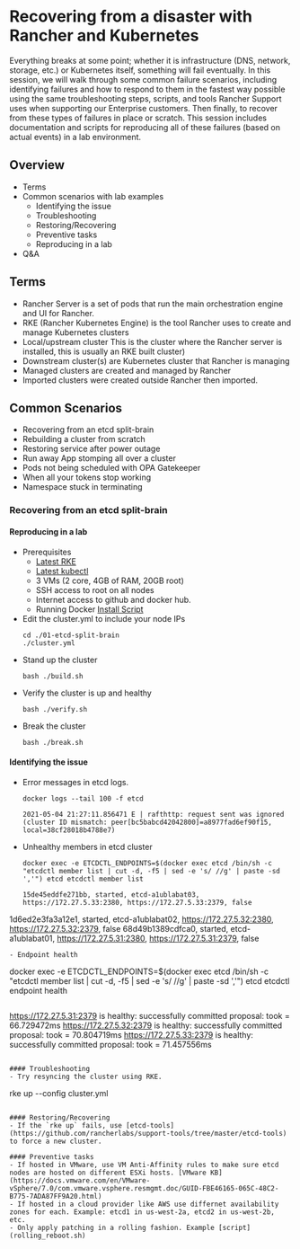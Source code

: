 # Recovering from a disaster with Rancher and Kubernetes

Everything breaks at some point; whether it is infrastructure (DNS, network, storage, etc.) or Kubernetes itself, something will fail eventually. In this session, we will walk through some common failure scenarios, including identifying failures and how to respond to them in the fastest way possible using the same troubleshooting steps, scripts, and tools Rancher Support uses when supporting our Enterprise customers. Then finally, to recover from these types of failures in place or scratch. This session includes documentation and scripts for reproducing all of these failures (based on actual events) in a lab environment.

## Overview
- Terms
- Common scenarios with lab examples
  - Identifying the issue
  - Troubleshooting
  - Restoring/Recovering
  - Preventive tasks
  - Reproducing in a lab
- Q&A

## Terms
- Rancher Server is a set of pods that run the main orchestration engine and UI for Rancher.
- RKE (Rancher Kubernetes Engine) is the tool Rancher uses to create and manage Kubernetes clusters
- Local/upstream cluster This is the cluster where the Rancher server is installed, this is usually an RKE built cluster)
- Downstream cluster(s) are Kubernetes cluster that Rancher is managing
- Managed clusters are created and managed by Rancher
- Imported clusters were created outside Rancher then imported.

## Common Scenarios
- Recovering from an etcd split-brain
- Rebuilding a cluster from scratch
- Restoring service after power outage
- Run away App stomping all over a cluster
- Pods not being scheduled with OPA Gatekeeper
- When all your tokens stop working
- Namespace stuck in terminating

### Recovering from an etcd split-brain
#### Reproducing in a lab
- Prerequisites
  - [Latest RKE](https://github.com/rancher/rke/releases/tag/v1.2.7)
  - [Latest kubectl](https://github.com/kubernetes/kubectl/releases/tag/v0.20.6)
  - 3 VMs (2 core, 4GB of RAM, 20GB root)
  - SSH access to root on all nodes
  - Internet access to github and docker hub.
  - Running Docker [Install Script](https://github.com/rancher/install-docker)
- Edit the cluster.yml to include your node IPs
  ```
  cd ./01-etcd-split-brain
  ./cluster.yml
  ```
- Stand up the cluster
  ```
  bash ./build.sh
  ```
- Verify the cluster is up and healthy
  ```
  bash ./verify.sh
  ```
- Break the cluster
  ```
  bash ./break.sh
  ```

#### Identifying the issue
- Error messages in etcd logs.
  ```
  docker logs --tail 100 -f etcd
  ```
  ```
  2021-05-04 21:27:11.856471 E | rafthttp: request sent was ignored (cluster ID mismatch: peer[bc5babcd42042800]=a8977fad6ef90f15, local=38cf28018b4788e7)
  ```
- Unhealthy members in etcd cluster
  ```
  docker exec -e ETCDCTL_ENDPOINTS=$(docker exec etcd /bin/sh -c "etcdctl member list | cut -d, -f5 | sed -e 's/ //g' | paste -sd ','") etcd etcdctl member list
  ```
  ```
  15de45eddfe271bb, started, etcd-a1ublabat03, https://172.27.5.33:2380, https://172.27.5.33:2379, false
1d6ed2e3fa3a12e1, started, etcd-a1ublabat02, https://172.27.5.32:2380, https://172.27.5.32:2379, false
68d49b1389cdfca0, started, etcd-a1ublabat01, https://172.27.5.31:2380, https://172.27.5.31:2379, false
  ```
- Endpoint health
  ```
  docker exec -e ETCDCTL_ENDPOINTS=$(docker exec etcd /bin/sh -c "etcdctl member list | cut -d, -f5 | sed -e 's/ //g' | paste -sd ','") etcd etcdctl endpoint health
  ```
  ```
  https://172.27.5.31:2379 is healthy: successfully committed proposal: took = 66.729472ms
  https://172.27.5.32:2379 is healthy: successfully committed proposal: took = 70.804719ms
  https://172.27.5.33:2379 is healthy: successfully committed proposal: took = 71.457556ms
  ```

#### Troubleshooting
- Try resyncing the cluster using RKE.
```
rke up --config cluster.yml
```

#### Restoring/Recovering
- If the `rke up` fails, use [etcd-tools](https://github.com/rancherlabs/support-tools/tree/master/etcd-tools) to force a new cluster.

#### Preventive tasks
- If hosted in VMware, use VM Anti-Affinity rules to make sure etcd nodes are hosted on different ESXi hosts. [VMware KB](https://docs.vmware.com/en/VMware-vSphere/7.0/com.vmware.vsphere.resmgmt.doc/GUID-FBE46165-065C-48C2-B775-7ADA87FF9A20.html)
- If hosted in a cloud provider like AWS use differnet availability zones for each. Example: etcd1 in us-west-2a, etcd2 in us-west-2b, etc.
- Only apply patching in a rolling fashion. Example [script](rolling_reboot.sh)
